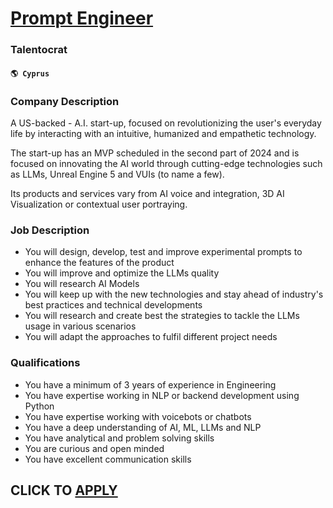# [Prompt Engineer](https://www.remotewlb.com/apply/prompt-engineer-59738)  
### Talentocrat  
#### `🌎 Cyprus`  

### Company Description

A US-backed - A.I. start-up, focused on revolutionizing the user's everyday life by interacting with an intuitive, humanized and empathetic technology.

The start-up has an MVP scheduled in the second part of 2024 and is focused on innovating the AI world through cutting-edge technologies such as LLMs, Unreal Engine 5 and VUIs (to name a few).

Its products and services vary from AI voice and integration, 3D AI Visualization or contextual user portraying.

### Job Description

  * You will design, develop, test and improve experimental prompts to enhance the features of the product
  * You will improve and optimize the LLMs quality
  * You will research AI Models
  * You will keep up with the new technologies and stay ahead of industry's best practices and technical developments
  * You will research and create best the strategies to tackle the LLMs usage in various scenarios
  * You will adapt the approaches to fulfil different project needs

### Qualifications

  * You have a minimum of 3 years of experience in Engineering
  * You have expertise working in NLP or backend development using Python
  * You have expertise working with voicebots or chatbots
  * You have a deep understanding of AI, ML, LLMs and NLP
  * You have analytical and problem solving skills
  * You are curious and open minded
  * You have excellent communication skills

  
## CLICK TO [APPLY](https://www.remotewlb.com/apply/prompt-engineer-59738)

